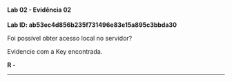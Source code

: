 
#### Lab 02 - Evidência 02

**Lab ID:  ab53ec4d856b235f731496e83e15a895c3bbda30**


Foi possível obter acesso local no servidor?  
  
Evidencie com a Key encontrada.

**R -**

---
